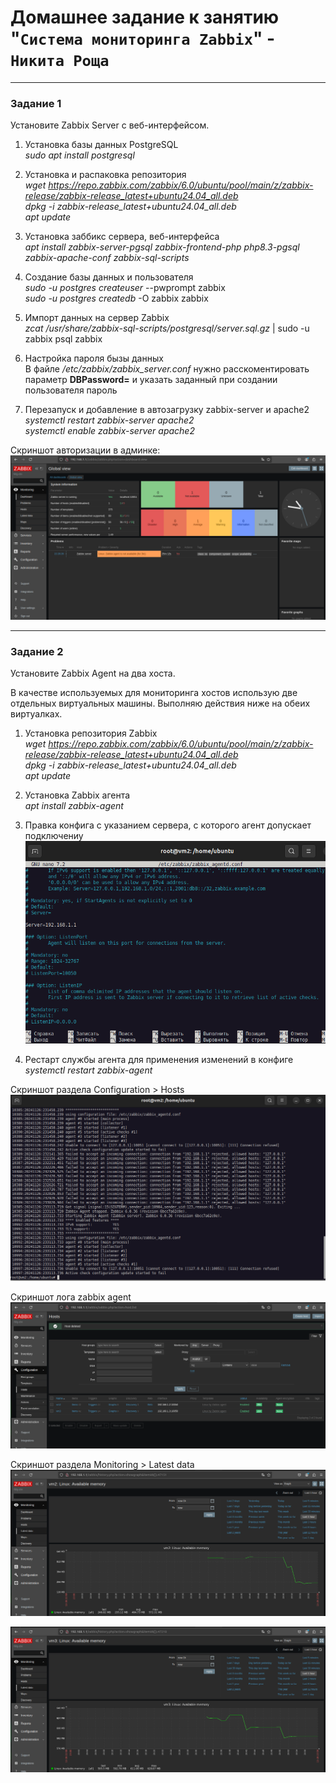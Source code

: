 # Домашнее задание к занятию "`Система мониторинга Zabbix`" - `Никита Роща`

---

### Задание 1

Установите Zabbix Server с веб-интерфейсом.

1. Установка базы данных PostgreSQL  
*sudo apt install postgresql*

2. Установка и распаковка репозитория  
*wget https://repo.zabbix.com/zabbix/6.0/ubuntu/pool/main/z/zabbix-release/zabbix-release_latest+ubuntu24.04_all.deb*  
*dpkg -i zabbix-release_latest+ubuntu24.04_all.deb*  
*apt update*  

3. Установка заббикс сервера, веб-интерфейса  
*apt install zabbix-server-pgsql zabbix-frontend-php php8.3-pgsql zabbix-apache-conf zabbix-sql-scripts*

4. Создание базы данных и пользователя  
*sudo -u postgres createuser* --pwprompt zabbix  
*sudo -u postgres createdb* -O zabbix zabbix

5. Импорт данных на сервер Zabbix  
*zcat /usr/share/zabbix-sql-scripts/postgresql/server.sql.gz* | sudo -u zabbix psql zabbix

6. Настройка пароля бызы данных  
В файле */etc/zabbix/zabbix_server.conf* нужно расскоментировать параметр **DBPassword=** и указать заданный при создании пользователя пароль

7. Перезапуск и добавление в автозагрузку zabbix-server и apache2  
*systemctl restart zabbix-server apache2*  
*systemctl enable zabbix-server apache2*

Скриншот авторизации в админке:
![alt text](https://github.com/masterchoo495/zabbix-hw/blob/main/img/img001.png)

---

### Задание 2

Установите Zabbix Agent на два хоста.

В качестве используемых для мониторинга хостов использую две отдельных виртуальных машины. Выполняю действия ниже на обеих виртуалках.

1. Установка репозитория Zabbix  
*wget https://repo.zabbix.com/zabbix/6.0/ubuntu/pool/main/z/zabbix-release/zabbix-release_latest+ubuntu24.04_all.deb*  
*dpkg -i zabbix-release_latest+ubuntu24.04_all.deb*  
*apt update*  

2. Установка Zabbix агента  
*apt install zabbix-agent*

3. Правка конфига с указанием сервера, с которого агент допускает подключениу  
![alt text](https://github.com/masterchoo495/zabbix-hw/blob/main/img/img002.png)  

4. Рестарт службы агента для применения изменений в конфиге  
*systemctl restart zabbix-agent*  

Скриншот раздела Configuration > Hosts  
![alt text](https://github.com/masterchoo495/zabbix-hw/blob/main/img/img003.png)  

Скриншот лога zabbix agent  
![alt text](https://github.com/masterchoo495/zabbix-hw/blob/main/img/img004.png)  

Скриншот раздела Monitoring > Latest data  
![alt text](https://github.com/masterchoo495/zabbix-hw/blob/main/img/img005.png)  

![alt text](https://github.com/masterchoo495/zabbix-hw/blob/main/img/img006.png)  



